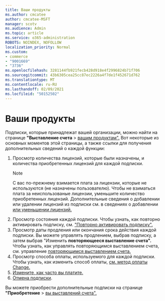 ```yaml
---
title: Ваши продукты
ms.author: cmcatee
author: cmcatee-MSFT
manager: scotv
ms.audience: Admin
ms.topic: article
ms.service: o365-administration
ROBOTS: NOINDEX, NOFOLLOW
localization_priority: Normal
ms.custom:
- commerce
- "9001669"
- "3736"
ms.openlocfilehash: 3281144fb921fecb428d918e4f2996824b71f706
ms.sourcegitcommit: 43b6305cea25cc87ec2226a4f7de1f452671d762
ms.translationtype: MT
ms.contentlocale: ru-RU
ms.lasthandoff: 02/09/2021
ms.locfileid: "50152502"
---
```

# <a name="your-products"></a>Ваши продукты

Подписки, которые принадлежат вашей организации, можно найти на странице **"Выставление счета**  >  [вашим продуктам".](https://go.microsoft.com/fwlink/p/?linkid=842054) Вот некоторые из основных моментов этой страницы, а также ссылки для получения дополнительных сведений о каждой функции:

1. Просмотр количества лицензий, которые были назначены, и количества приобретенных лицензий для каждой подписки.
    > [!NOTE]
    > С вас по-прежнему взимается плата за лицензии, которые не используются (не назначены пользователю). Чтобы не взиматься плата за неиспользованые лицензии, уменьшите количество приобретенных лицензий. Дополнительные сведения о добавлении или удалении лицензий из подписки см. в сведениях о добавлении [или уменьшении лицензий.](https://docs.microsoft.com/alchemyinsights/how-to-add-or-reduce-licenses)
2. Просмотр состояния каждой подписки. Чтобы узнать, как повторно активировать подписку, см. ["Повторно активировать подписку".](reactivate-your-subscription.md)
3. Просмотр даты продления или окончания срока действия каждой подписки. Вы можете управлять продлением, выбрав подписку, а затем выбрав "Изменить **повторяющееся выставление счета".** Чтобы узнать, как управлять повторяющимся выставлением счета, см. управление [повторяющимся выставлением счета.](manage-auto-renewal.md)
4. Просмотр способа оплаты, используемого для каждой подписки. Чтобы узнать, как изменить способ оплаты, [см. метод оплаты Change.](change-payment-method.md)
5. [Измените, как часто вы платите.](change-how-often-you-pay.md)
6. [Отмена подписки](https://go.microsoft.com/fwlink/?linkid=2119113).

Вы можете приобрести дополнительные подписки на странице **"Приобретение**  >  [вы выставлений счета".](https://go.microsoft.com/fwlink/p/?linkid=868433)